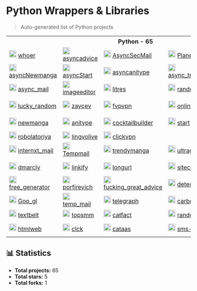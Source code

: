 # Python Wrappers & Libraries

> Auto-generated list of Python projects


<table>
    <tr> <th colspan="5">Python - 65</th> </tr>
    <tr>
      <td>
        <img src="https://whoer.net/favicon.ico" height="20px" alt="whoer" onerror="this.src='https://github.com/favicon.ico'">
        <a href="https://github.com/l0v3m0n3y/whoer" target="_blank"> whoer </a>
      </td>
      <td>
        <img src="https://fucking-great-advice.ru/favicon.ico" height="20px" alt="asyncadvice" onerror="this.src='https://github.com/favicon.ico'">
        <a href="https://github.com/l0v3m0n3y/asyncadvice" target="_blank"> asyncadvice </a>
      </td>
      <td>
        <img src="https://1secmail.com/favicon.ico" height="20px" alt="AsyncSecMail" onerror="this.src='https://github.com/favicon.ico'">
        <a href="https://github.com/l0v3m0n3y/AsyncSecMail" target="_blank"> AsyncSecMail </a>
      </td>
      <td>
        <img src="https://freevpnplanet.com/favicon.ico" height="20px" alt="Planet_vpn" onerror="this.src='https://github.com/favicon.ico'">
        <a href="https://github.com/l0v3m0n3y/Planet_vpn" target="_blank"> Planet_vpn </a>
      </td>
      <td>
        <img src="https://aminoapps.com/static/img/amino-logo-ld.png" height="20px" alt="AminoLab" onerror="this.src='https://github.com/favicon.ico'">
        <a href="https://github.com/l0v3m0n3y/AminoLab" target="_blank"> AminoLab </a>
      </td>
    </tr>
      <td>
        <img src="https://newmanga.org/favicon.ico" height="20px" alt="asyncNewmanga" onerror="this.src='https://github.com/favicon.ico'">
        <a href="https://github.com/l0v3m0n3y/asyncNewmanga" target="_blank"> asyncNewmanga </a>
      </td>
      <td>
        <img src="https://start.ru/favicon.ico" height="20px" alt="asyncStart" onerror="this.src='https://github.com/favicon.ico'">
        <a href="https://github.com/l0v3m0n3y/asyncStart" target="_blank"> asyncStart </a>
      </td>
      <td>
        <img src="https://anitype.site/favicon.ico" height="20px" alt="asyncanitype" onerror="this.src='https://github.com/favicon.ico'">
        <a href="https://github.com/l0v3m0n3y/asyncanitype" target="_blank"> asyncanitype </a>
      </td>
      <td>
        <img src="https://trendymanga.com/favicon.ico" height="20px" alt="async_trendymanga" onerror="this.src='https://github.com/favicon.ico'">
        <a href="https://github.com/l0v3m0n3y/async_trendymanga" target="_blank"> async_trendymanga </a>
      </td>
    </tr>
    <tr>
      <td>
        <img src="https://temp-mail.io/favicon.ico" height="20px" alt="async_mail" onerror="this.src='https://github.com/favicon.ico'">
        <a href="https://github.com/l0v3m0n3y/async_mail" target="_blank"> async_mail </a>
      </td>
      <td>
        <img src="https://imageeditor.ai/static/images/favicon.png" height="20px" alt="imageeditor" onerror="this.src='https://github.com/favicon.ico'">
        <a href="https://github.com/l0v3m0n3y/imageeditor" target="_blank"> imageeditor </a>
      </td>
      <td>
        <img src="https://www.litres.ru/favicon.ico" height="20px" alt="litres" onerror="this.src='https://github.com/favicon.ico'">
        <a href="https://github.com/l0v3m0n3y/litres" target="_blank"> litres </a>
      </td>
      <td>
        <img src="https://random.onl/favicon.ico" height="20px" alt="random_onl" onerror="this.src='https://github.com/favicon.ico'">
        <a href="https://github.com/l0v3m0n3y/random_onl" target="_blank"> random_onl </a>
      </td>
      <td>
        <img src="https://www.python.org/static/favicon.ico" height="20px" alt="Nuum" onerror="this.src='https://github.com/favicon.ico'">
        <a href="https://github.com/l0v3m0n3y/Nuum" target="_blank"> Nuum </a>
      </td>
    </tr>
    <tr>
      <td>
        <img src="https://lucky-random.ru/wp-content/uploads/2021/04/Lucky-Random-1-300x205.png" height="20px" alt="lucky_random" >
        <a href="https://github.com/l0v3m0n3y/lucky_random" target="_blank"> lucky_random </a>
      </td>
      <td>
        <img src="https://zaycev.net/favicon.ico" height="20px" alt="zaycev" onerror="this.src='https://github.com/favicon.ico'">
        <a href="https://github.com/l0v3m0n3y/zaycev" target="_blank"> zaycev </a>
      </td>
      <td>
        <img src="https://www.python.org/static/favicon.ico" height="20px" alt="fvpvpn" onerror="this.src='https://github.com/favicon.ico'">
        <a href="https://github.com/l0v3m0n3y/fvpvpn" target="_blank"> fvpvpn </a>
      </td>
      <td>
        <img src="https://onlinegenerator.org/favicon.ico" height="20px" alt="onlinegenerator" onerror="this.src='https://github.com/favicon.ico'">
        <a href="https://github.com/l0v3m0n3y/onlinegenerator" target="_blank"> onlinegenerator </a>
      </td>
      <td>
        <img src="https://www.python.org/static/favicon.ico" height="20px" alt="check_host" onerror="this.src='https://github.com/favicon.ico'">
        <a href="https://github.com/l0v3m0n3y/check_host" target="_blank"> check_host </a>
      </td>
    </tr>
    <tr>
      <td>
        <img src="https://newmanga.org/favicon.ico" height="20px" alt="newmanga" onerror="this.src='https://github.com/favicon.ico'">
        <a href="https://github.com/l0v3m0n3y/newmanga" target="_blank"> newmanga </a>
      </td>
      <td>
        <img src="https://www.python.org/static/favicon.ico" height="20px" alt="anitype" onerror="this.src='https://github.com/favicon.ico'">
        <a href="https://github.com/l0v3m0n3y/anitype" target="_blank"> anitype </a>
      </td>
      <td>
        <img src="https://www.cocktailbuilder.com/img/icons/icon1024x1024.png" height="20px" alt="cocktailbuilder" onerror="this.src='https://github.com/favicon.ico'">
        <a href="https://github.com/l0v3m0n3y/cocktailbuilder" target="_blank"> cocktailbuilder </a>
      </td>
      <td>
        <img src="https://start.ru/favicon.ico" height="20px" alt="start" onerror="this.src='https://github.com/favicon.ico'">
        <a href="https://github.com/l0v3m0n3y/start" target="_blank"> start </a>
      </td>
      <td>
        <img src="https://nucleusvpn.com/favicon.ico" height="20px" alt="nucleusvpn" onerror="this.src='https://github.com/favicon.ico'">
        <a href="https://github.com/l0v3m0n3y/nucleusvpn" target="_blank"> nucleusvpn </a>
      </td>
    </tr>
    <tr>
      <td>
        <img src="https://robolatoriya.com/favicon.ico" height="20px" alt="robolatoriya" onerror="this.src='https://github.com/favicon.ico'">
        <a href="https://github.com/l0v3m0n3y/robolatoriya" target="_blank"> robolatoriya </a>
      </td>
      <td>
        <img src="https://lingvolive.com/favicon.ico" height="20px" alt="lingvolive" onerror="this.src='https://github.com/favicon.ico'">
        <a href="https://github.com/l0v3m0n3y/lingvolive" target="_blank"> lingvolive </a>
      <td>
        <img src="https://1clickvpn.net/favicon.ico" height="20px" alt="clickvpn" onerror="this.src='https://github.com/favicon.ico'">
        <a href="https://github.com/l0v3m0n3y/clickvpn" target="_blank"> clickvpn </a>
      </td>
    <tr>
      <td>
        <img src="https://internxt.com/favicon.ico" height="20px" alt="internxt_mail" onerror="this.src='https://github.com/favicon.ico'">
        <a href="https://github.com/l0v3m0n3y/internxt_mail" target="_blank"> internxt_mail </a>
      </td>
      <td>
        <img src="https://tempmail.lol/favicon.ico" height="20px" alt="Tempmail" onerror="this.src='https://github.com/favicon.ico'">
        <a href="https://github.com/l0v3m0n3y/Tempmail" target="_blank"> Tempmail </a>
      </td>
      <td>
        <img src="https://trendymanga.com/favicon.png" height="20px" alt="trendymanga" onerror="this.src='https://github.com/favicon.ico'">
        <a href="https://github.com/l0v3m0n3y/trendymanga" target="_blank"> trendymanga </a>
      </td>
      <td>
        <img src="https://ultragenerator.com/images/favicons/favicon.png" height="20px" alt="ultragenerator" onerror="this.src='https://github.com/favicon.ico'">
        <a href="https://github.com/l0v3m0n3y/ultragenerator" target="_blank"> ultragenerator </a>
      </td>
      <td>
        <img src="https://smtp.bz/favicon.png" height="20px" alt="smtp" onerror="this.src='https://github.com/favicon.ico'">
        <a href="https://github.com/l0v3m0n3y/smtp" target="_blank"> smtp </a>
      </td>
    </tr>
    <tr>
      <td>
        <img src="https://dmarcly.com/assets/images/favicon.png" height="20px" alt="dmarcly" onerror="this.src='https://github.com/favicon.ico'">
        <a href="https://github.com/l0v3m0n3y/dmarcly" target="_blank"> dmarcly </a>
      </td>
      <td>
        <img src="https://linkify.me/favicon.ico" height="20px" alt="linkify" onerror="this.src='https://github.com/favicon.ico'">
        <a href="https://github.com/l0v3m0n3y/linkify" target="_blank"> linkify </a>
      </td>
      <td>
        <img src="https://longurl.in/favicon.ico" height="20px" alt="longurl" onerror="this.src='https://github.com/favicon.ico'">
        <a href="https://github.com/l0v3m0n3y/longurl" target="_blank"> longurl </a>
      </td>
      <td>
        <img src="https://sitecheck.sucuri.net/favicon.png" height="20px" alt="sitecheck" onerror="this.src='https://github.com/favicon.ico'">
        <a href="https://github.com/l0v3m0n3y/sitecheck" target="_blank"> sitecheck </a>
      </td>
      <td>
        <img src="https://outstanza.com/favicon.ico" height="20px" alt="outstanza" onerror="this.src='https://github.com/favicon.ico'">
        <a href="https://github.com/l0v3m0n3y/outstanza" target="_blank"> outstanza </a>
      </td>
    </tr>
    <tr>
      <td>
        <img src="https://free-generator.ru/favicon.ico" height="20px" alt="free_generator" onerror="this.src='https://github.com/favicon.ico'">
        <a href="https://github.com/l0v3m0n3y/free_generator" target="_blank"> free_generator </a>
      </td>
      <td>
        <img src="https://porfirevich.com/favicon.ico" height="20px" alt="porfirevich" onerror="this.src='https://github.com/favicon.ico'">
        <a href="https://github.com/l0v3m0n3y/porfirevich" target="_blank"> porfirevich </a>
      </td>
      <td>
        <img src="https://fucking-great-advice.ru/favicon.ico" height="20px" alt="fucking_great_advice" onerror="this.src='https://github.com/favicon.ico'">
        <a href="https://github.com/l0v3m0n3y/fucking_great_advice" target="_blank"> fucking_great_advice </a>
      </td>
      <td>
        <img src="https://detector.tools/favicon.ico" height="20px" alt="detector_tools" onerror="this.src='https://github.com/favicon.ico'">
        <a href="https://github.com/l0v3m0n3y/detector_tools" target="_blank"> detector_tools </a>
      </td>
      <td>
        <img src="https://www.tasteatlas.com/favicon.ico" height="20px" alt="tasteatlas" onerror="this.src='https://github.com/favicon.ico'">
        <a href="https://github.com/l0v3m0n3y/tasteatlas" target="_blank"> tasteatlas </a>
      </td>
    </tr>
    <tr>
      <td>
        <img src="https://goo-gl.me/uploads/main/ebdfe7335edc910ceec694bd43b90186.png" height="20px" alt="Goo_gl" onerror="this.src='https://github.com/favicon.ico'">
        <a href="https://github.com/l0v3m0n3y/Goo_gl" target="_blank"> Goo_gl </a>
      </td>
      <td>
        <img src="https://temp-mail.io/open-graph.png" height="20px" alt="temp_mail" onerror="this.src='https://github.com/favicon.ico'">
        <a href="https://github.com/l0v3m0n3y/temp_mail" target="_blank"> temp_mail </a>
      </td>
      <td>
        <img src="https://telegra.ph/images/logo.png" height="20px" alt="telegraph" onerror="this.src='https://github.com/favicon.ico'">
        <a href="https://github.com/l0v3m0n3y/telegraph" target="_blank"> telegraph </a>
      </td>
      <td>
        <img src="https://www.python.org/static/favicon.ico" height="20px" alt="carbondate" onerror="this.src='https://github.com/favicon.ico'">
        <a href="https://github.com/l0v3m0n3y/carbondate" target="_blank"> carbondate </a>
      </td>
      <td>
        <img src="https://web-static.archive.org/_static/images/archive.ico" height="20px" alt="wayback" onerror="this.src='https://github.com/favicon.ico'">
        <a href="https://github.com/l0v3m0n3y/wayback" target="_blank"> wayback </a>
      </td>
    </tr>
    <tr>
      <td>
        <img src="https://www.python.org/static/favicon.ico" height="20px" alt="textbelt" onerror="this.src='https://github.com/favicon.ico'">
        <a href="https://github.com/l0v3m0n3y/textbelt" target="_blank"> textbelt </a>
      </td>
      <td>
        <img src="https://topsmm.ru/img/cube.png" height="20px" alt="topsmm" onerror="this.src='https://github.com/favicon.ico'">
        <a href="https://github.com/l0v3m0n3y/topsmm" target="_blank"> topsmm </a>
      </td>
      <td>
        <img src="https://www.python.org/static/favicon.ico" height="20px" alt="catfact" onerror="this.src='https://github.com/favicon.ico'">
        <a href="https://github.com/l0v3m0n3y/catfact" target="_blank"> catfact </a>
      </td>
      <td>
        <img src="https://randomdatatools.ru/favicon.ico" height="20px" alt="randomdatatools" onerror="this.src='https://github.com/favicon.ico'">
        <a href="https://github.com/l0v3m0n3y/randomdatatools" target="_blank"> randomdatatools </a>
      </td>
      <td>
        <img src="https://www.python.org/static/favicon.ico" height="20px" alt="ipwhois" onerror="this.src='https://github.com/favicon.ico'">
        <a href="https://github.com/l0v3m0n3y/ipwhois" target="_blank"> ipwhois </a>
      </td>
    </tr>
    <tr>
      <td>
        <img src="https://htmlweb.ru/images/og-image/index.jpg" height="20px" alt="htmlweb" onerror="this.src='https://github.com/favicon.ico'">
        <a href="https://github.com/l0v3m0n3y/htmlweb" target="_blank"> htmlweb </a>
      </td>
      <td>
        <img src="https://yastatic.net/s3/clicker/_/favicon.ico" height="20px" alt="clck" onerror="this.src='https://github.com/favicon.ico'">
        <a href="https://github.com/l0v3m0n3y/clck" target="_blank"> clck </a>
      </td>
      <td>
        <img src="https://cataas.com/cat?width=32&height=32" height="20px" alt="cataas" onerror="this.src='https://github.com/favicon.ico'">
        <a href="https://github.com/l0v3m0n3y/cataas" target="_blank"> cataas </a>
      </td>
      <td>
        <img src="https://www.python.org/static/favicon.ico" height="20px" alt="sms-acktiwator" onerror="this.src='https://github.com/favicon.ico'">
        <a href="https://github.com/l0v3m0n3y/sms-acktiwator" target="_blank"> sms-acktiwator </a>
      </td>
      <td>
        <img src="https://static.unshorten.me/images/unshorten.png" height="20px" alt="unshorten" onerror="this.src='https://github.com/favicon.ico'">
        <a href="https://github.com/l0v3m0n3y/unshorten" target="_blank"> unshorten </a>
      </td>
    </tr>
</table>


## 📊 Statistics

- **Total projects:** 65
- **Total stars:** 5
- **Total forks:** 1
